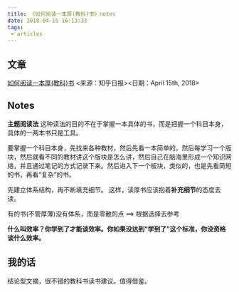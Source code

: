 ```yaml
---
title: 《如何阅读一本厚(教科)书》notes
date: 2018-04-15 16:13:33
tags: 
 - articles
---
```


<!-- more -->

## 文章
[如何阅读一本厚(教科)书](https://daily.zhihu.com/story/9677641)
<来源：知乎日报><日期：April 15th, 2018>

## Notes

**主题阅读法**
这种读法的目的不在于掌握一本具体的书，而是把握一个科目本身，具体的一两本书只是工具。

要掌握一个科目本身，先找来各种教材，然后先看一本简单的，然后每学习一个版块，然后就看不同的教材讲这个版块是怎么讲，然后自己在脑海里形成一个知识网络，并且通过笔记的方式记录下来。然后进入下一个板块，类似的，也是先看简短的书，再看“复杂”的书。

先建立体系结构，再不断填充细节。
这样，读厚书应该抱着**补充细节**的态度去读。

有的书(不管厚薄)没有体系，而是零散的点 ==>  根据选择去参考

**什么叫效率？你学到了才能谈效率。你如果没达到“学到了”这个标准，你没资格谈什么效率。**

## 我的话
结论型文摘，很不错的教科书读书建议。值得借鉴。
